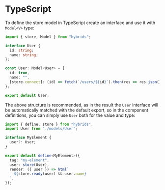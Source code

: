 # TypeScript

To define the store model in TypeScript create an interface and use it with `Model<V>` type:

```typescript
import { store, Model } from "hybrids";

interface User {
  id: string;
  name: string;
};

const User: Model<User> = {
  id: true,
  name: "",
  [store.connect]: (id) => fetch(`/users/${id}`).then(res => res.json()),
};

export default User;
```

The above structure is recommended, as in the result the `User` interface will be automatically matched with the default export, so in the component definitions, you can simply use `User` both for the value and type:

```typescript
import { define, store } from "hybrids";
import User from "./models/User";

interface MyElement {
  user?: User;
}

export default define<MyElement>({
  tag: "my-element",
  user: store(User),
  render: ({ user }) => html`
    ${store.ready(user) && user.name}
  `,
});
```
